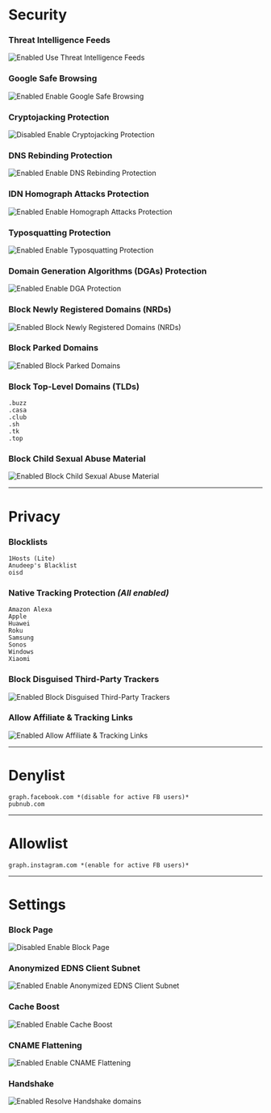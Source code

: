 # Security
### Threat Intelligence Feeds
![Enabled](https://raw.githubusercontent.com/crssi/NextDNS-Config/main/Enabled.png) Use Threat Intelligence Feeds
### Google Safe Browsing
![Enabled](https://raw.githubusercontent.com/crssi/NextDNS-Config/main/Enabled.png) Enable Google Safe Browsing
### Cryptojacking Protection
![Disabled](https://raw.githubusercontent.com/crssi/NextDNS-Config/main/Disabled.png) Enable Cryptojacking Protection
### DNS Rebinding Protection
![Enabled](https://raw.githubusercontent.com/crssi/NextDNS-Config/main/Enabled.png) Enable DNS Rebinding Protection
### IDN Homograph Attacks Protection
![Enabled](https://raw.githubusercontent.com/crssi/NextDNS-Config/main/Enabled.png) Enable Homograph Attacks Protection
### Typosquatting Protection
![Enabled](https://raw.githubusercontent.com/crssi/NextDNS-Config/main/Enabled.png) Enable Typosquatting Protection
### Domain Generation Algorithms (DGAs) Protection
![Enabled](https://raw.githubusercontent.com/crssi/NextDNS-Config/main/Enabled.png) Enable DGA Protection
### Block Newly Registered Domains (NRDs)
![Enabled](https://raw.githubusercontent.com/crssi/NextDNS-Config/main/Enabled.png) Block Newly Registered Domains (NRDs)
### Block Parked Domains
![Enabled](https://raw.githubusercontent.com/crssi/NextDNS-Config/main/Enabled.png) Block Parked Domains
### Block Top-Level Domains (TLDs)
 	.buzz
 	.casa
 	.club
 	.sh
 	.tk
 	.top
### Block Child Sexual Abuse Material
![Enabled](https://raw.githubusercontent.com/crssi/NextDNS-Config/main/Enabled.png) Block Child Sexual Abuse Material

***
		
# Privacy
### Blocklists
	1Hosts (Lite)
	Anudeep's Blacklist
	oisd
### Native Tracking Protection *(All enabled)*
	Amazon Alexa
	Apple
	Huawei
	Roku
	Samsung
	Sonos
	Windows
	Xiaomi
### Block Disguised Third-Party Trackers
![Enabled](https://raw.githubusercontent.com/crssi/NextDNS-Config/main/Enabled.png) Block Disguised Third-Party Trackers
### Allow Affiliate & Tracking Links
![Enabled](https://raw.githubusercontent.com/crssi/NextDNS-Config/main/Enabled.png) Allow Affiliate & Tracking Links

***

# Denylist
	graph.facebook.com *(disable for active FB users)*
	pubnub.com

***

# Allowlist
	graph.instagram.com *(enable for active FB users)*

***

# Settings
### Block Page
![Disabled](https://raw.githubusercontent.com/crssi/NextDNS-Config/main/Disabled.png) Enable Block Page
### Anonymized EDNS Client Subnet
![Enabled](https://raw.githubusercontent.com/crssi/NextDNS-Config/main/Enabled.png) Enable Anonymized EDNS Client Subnet
### Cache Boost
![Enabled](https://raw.githubusercontent.com/crssi/NextDNS-Config/main/Enabled.png) Enable Cache Boost
### CNAME Flattening
![Enabled](https://raw.githubusercontent.com/crssi/NextDNS-Config/main/Enabled.png) Enable CNAME Flattening
### Handshake
![Enabled](https://raw.githubusercontent.com/crssi/NextDNS-Config/main/Enabled.png) Resolve Handshake domains
